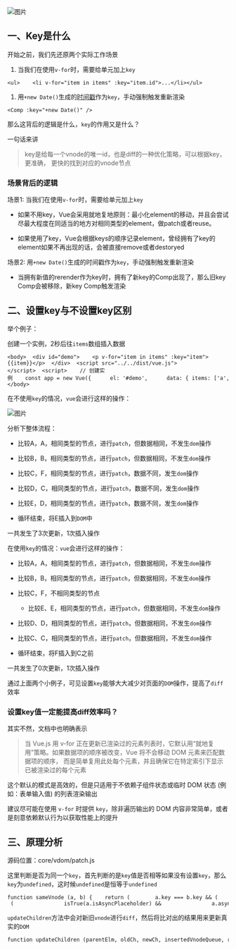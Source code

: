 ![图片](https://img-blog.csdnimg.cn/img_convert/d7da72bdb9e375d41ee639f529f3b492.png)

## 一、Key是什么

开始之前，我们先还原两个实际工作场景

1.  当我们在使用`v-for`时，需要给单元加上`key`
    

```cobol
<ul>    <li v-for="item in items" :key="item.id">...</li></ul>
```

1.  用`+new Date()`生成的[时间戳](https://so.csdn.net/so/search?q=%E6%97%B6%E9%97%B4%E6%88%B3&spm=1001.2101.3001.7020)作为`key`，手动强制触发重新渲染
    

```cobol
<Comp :key="+new Date()" />
```

那么这背后的逻辑是什么，`key`的作用又是什么？

一句话来讲

> key是给每一个vnode的唯一id，也是diff的一种优化策略，可以根据key，更准确， 更快的找到对应的vnode节点

### 场景背后的逻辑

场景1: 当我们在使用`v-for`时，需要给单元加上`key`

-   如果不用key，Vue会采用就地复地原则：最小化element的移动，并且会尝试尽最大程度在同适当的地方对相同类型的element，做patch或者reuse。
    
-   如果使用了key，Vue会根据keys的顺序记录element，曾经拥有了key的element如果不再出现的话，会被直接remove或者destoryed
    

场景2: 用`+new Date()`生成的时间戳作为`key`，手动强制触发重新渲染

-   当拥有新值的rerender作为key时，拥有了新key的Comp出现了，那么旧key Comp会被移除，新key Comp触发渲染
    

## 二、设置key与不设置key区别

举个例子：

创建一个实例，2秒后往`items`数组插入数据

```cobol
<body>  <div id="demo">    <p v-for="item in items" :key="item">{{item}}</p>  </div>  <script src="../../dist/vue.js"></script>  <script>    // 创建实例    const app = new Vue({      el: '#demo',      data: { items: ['a', 'b', 'c', 'd', 'e'] },      mounted () {        setTimeout(() => {           this.items.splice(2, 0, 'f')  //        }, 2000);     },   });  </script></body>
```

在不使用`key`的情况，`vue`会进行这样的操作：

![图片](https://img-blog.csdnimg.cn/img_convert/5e4fcb586bbf6520b80a16b5a10cd862.png)

分析下整体流程：

-   比较A，A，相同类型的节点，进行`patch`，但数据相同，不发生`dom`操作
    
-   比较B，B，相同类型的节点，进行`patch`，但数据相同，不发生`dom`操作
    
-   比较C，F，相同类型的节点，进行`patch`，数据不同，发生`dom`操作
    
-   比较D，C，相同类型的节点，进行`patch`，数据不同，发生`dom`操作
    
-   比较E，D，相同类型的节点，进行`patch`，数据不同，发生`dom`操作
    
-   循环结束，将E插入到`DOM`中
    

一共发生了3次更新，1次插入操作

在使用`key`的情况：`vue`会进行这样的操作：

-   比较A，A，相同类型的节点，进行`patch`，但数据相同，不发生`dom`操作
    
-   比较B，B，相同类型的节点，进行`patch`，但数据相同，不发生`dom`操作
    
-   比较C，F，不相同类型的节点
    
    -   比较E、E，相同类型的节点，进行`patch`，但数据相同，不发生`dom`操作
        
-   比较D、D，相同类型的节点，进行`patch`，但数据相同，不发生`dom`操作
    
-   比较C、C，相同类型的节点，进行`patch`，但数据相同，不发生`dom`操作
    
-   循环结束，将F插入到C之前
    

一共发生了0次更新，1次插入操作

通过上面两个小例子，可见设置`key`能够大大减少对页面的`DOM`操作，提高了`diff`效率

### 设置key值一定能提高diff效率吗？

其实不然，文档中也明确表示

> 当 Vue.js 用 v-for 正在更新已渲染过的元素列表时，它默认用“就地复用”策略。如果数据项的顺序被改变，Vue 将不会移动 DOM 元素来匹配数据项的顺序， 而是简单复用此处每个元素，并且确保它在特定索引下显示已被渲染过的每个元素

这个默认的模式是高效的，但是只适用于不依赖子组件状态或临时 DOM 状态 (例如：表单输入值) 的列表渲染输出

建议尽可能在使用 `v-for` 时提供 `key`，除非遍历输出的 DOM 内容非常简单，或者是刻意依赖默认行为以获取性能上的提升

## 三、原理分析

源码位置：core/vdom/patch.js

这里判断是否为同一个`key`，首先判断的是`key`值是否相等如果没有设置`key`，那么`key`为`undefined`，这时候`undefined`是恒等于`undefined`

```cobol
function sameVnode (a, b) {    return (        a.key === b.key && (            (                a.tag === b.tag &&                a.isComment === b.isComment &&                isDef(a.data) === isDef(b.data) &&                sameInputType(a, b)            ) || (                isTrue(a.isAsyncPlaceholder) &&                a.asyncFactory === b.asyncFactory &&                isUndef(b.asyncFactory.error)            )        )    )}
```

`updateChildren`方法中会对新旧`vnode`进行`diff`，然后将比对出的结果用来更新真实的`DOM`

```cobol
function updateChildren (parentElm, oldCh, newCh, insertedVnodeQueue, removeOnly) {    ...    while (oldStartIdx <= oldEndIdx && newStartIdx <= newEndIdx) {        if (isUndef(oldStartVnode)) {            ...        } else if (isUndef(oldEndVnode)) {            ...        } else if (sameVnode(oldStartVnode, newStartVnode)) {            ...        } else if (sameVnode(oldEndVnode, newEndVnode)) {            ...        } else if (sameVnode(oldStartVnode, newEndVnode)) { // Vnode moved right            ...        } else if (sameVnode(oldEndVnode, newStartVnode)) { // Vnode moved left            ...        } else {            if (isUndef(oldKeyToIdx)) oldKeyToIdx = createKeyToOldIdx(oldCh, oldStartIdx, oldEndIdx)            idxInOld = isDef(newStartVnode.key)                ? oldKeyToIdx[newStartVnode.key]                : findIdxInOld(newStartVnode, oldCh, oldStartIdx, oldEndIdx)            if (isUndef(idxInOld)) { // New element                createElm(newStartVnode, insertedVnodeQueue, parentElm, oldStartVnode.elm, false, newCh, newStartIdx)            } else {                vnodeToMove = oldCh[idxInOld]                if (sameVnode(vnodeToMove, newStartVnode)) {                    patchVnode(vnodeToMove, newStartVnode, insertedVnodeQueue, newCh, newStartIdx)                    oldCh[idxInOld] = undefined                    canMove && nodeOps.insertBefore(parentElm, vnodeToMove.elm, oldStartVnode.elm)                } else {                    // same key but different element. treat as new element                    createElm(newStartVnode, insertedVnodeQueue, parentElm, oldStartVnode.elm, false, newCh, newStartIdx)                }            }            newStartVnode = newCh[++newStartIdx]        }    }    ...}
```